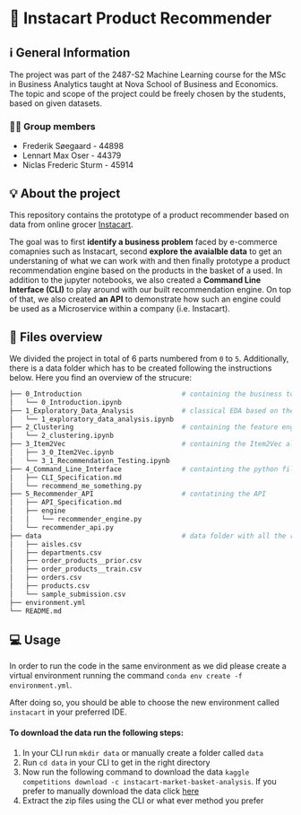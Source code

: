 # 🥕 Instacart Product Recommender

## ℹ️ General Information 
The project was part of the 2487-S2 Machine Learning course for the MSc in Business Analytics taught at Nova School of Business and Economics. The topic and scope of the project could be freely chosen by the students, based on given datasets.

### 👨‍💻 Group members
- Frederik Søegaard - 44898
- Lennart Max Oser - 44379
- Niclas Frederic Sturm - 45914

## 💡 About the project
This repository contains the prototype of a product recommender based on data from online grocer [Instacart](https://www.instacart.com/ "Instacart's Homepage"). 

The goal was to first **identify a business problem** faced by e-commerce comapnies such as Instacart, second **explore the avaialble data** to get an understaning of what we can work with and then finally prototype a product recommendation engine based on the products in the basket of a used. In addition to the jupyter notebooks, we also created a **Command Line Interface (CLI)** to play around with our built recommendation engine. On top of that, we also created **an API** to demonstrate how such an engine could be used as a Microservice within a company (i.e. Instacart). 


## 🔎 Files overview

We divided the project in total of 6 parts numbered from `0` to `5`. Additionally, there is a data folder which has to be created following the instructions below. Here you find an overview of the strucure:
```bash
├── 0_Introduction                         # containing the business to ML problem part
│   └── 0_Introduction.ipynb
├── 1_Exploratory_Data_Analysis            # classical EDA based on the six available data sets  
│   └── 1_exploratory_data_analysis.ipynb
├── 2_Clustering                           # containing the feature engineering, a PCA and the actual clustering alorithm
│   └── 2_clustering.ipynb
├── 3_Item2Vec                             # containing the Item2Vec alogrhitm and the testing of the recommender engine
│   ├── 3_0_Item2Vec.ipynb
│   └── 3_1_Recommendation_Testing.ipynb
├── 4_Command_Line_Interface               # containting the python file for CLI handling
│   ├── CLI_Specification.md
│   └── recommend_me_something.py
├── 5_Recommender_API                      # contatining the API
│   ├── API_Specification.md
│   ├── engine
│   │   └── recommender_engine.py
│   └── recommender_api.py
├── data                                   # data folder with all the requried data files
│   ├── aisles.csv
│   ├── departments.csv
│   ├── order_products__prior.csv
│   ├── order_products__train.csv
│   ├── orders.csv
│   ├── products.csv
│   └── sample_submission.csv
├── environment.yml
└── README.md
```

## 💻 Usage
In order to run the code in the same environment as we did please create a virtual environment running the command `conda env create -f environment.yml`. 

After doing so, you should be able to choose the new environment called `instacart` in your preferred IDE.

#### To download the data run the following steps:
1. In your CLI run `mkdir data` or manually create a folder called `data`
2. Run `cd data` in your CLI to get in the right directory
3. Now run the following command to download the data `kaggle competitions download -c instacart-market-basket-analysis`. If you prefer to manually download the data click [here](https://www.kaggle.com/c/instacart-market-basket-analysis/data "Instacart data download)")
4. Extract the zip files using the CLI or what ever method you prefer

